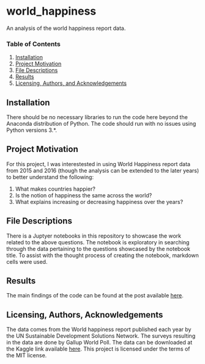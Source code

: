 # world_happiness

An analysis of the world happiness report data.

### Table of Contents

1. [Installation](#installation)
2. [Project Motivation](#motivation)
3. [File Descriptions](#files)
4. [Results](#results)
5. [Licensing, Authors, and Acknowledgements](#licensing)


## Installation <a name="installation"></a>

There should be no necessary libraries to run the code here beyond the Anaconda distribution of Python.  The code should run with no issues using Python versions 3.*.

## Project Motivation<a name="motivation"></a>

For this project, I was interestested in using World Happiness report data from 2015 and 2016 (though the analysis can be extended to the later years) to better understand the following:

1. What makes countries happier?
2. Is the notion of happiness the same across the world?
3. What explains increasing or decreasing happiness over the years?


## File Descriptions <a name="files"></a>

There is a Juptyer notebooks in this repository to showcase the work related to the above questions.  The notebook is exploratory in searching through the data pertaining to the questions showcased by the notebook title. To assist with the thought process of creating the notebook, markdown cells were used.

## Results<a name="results"></a>

The main findings of the code can be found at the post available [here](https://medium.com/@vigyaan/what-does-happiness-means-across-the-world-1e5655776279).

## Licensing, Authors, Acknowledgements<a name="licensing"></a>

The data comes from the World happiness report published each year by the UN Sustainable Development Solutions Network. The surveys resulting in the data are done by Gallup World Poll.  The data can be downloaded at the Kaggle link available [here](https://www.kaggle.com/unsdsn/world-happiness). This project is licensed under the terms of the MIT license.

